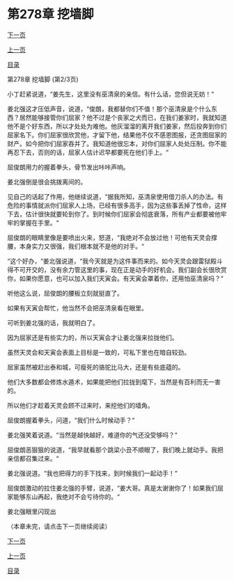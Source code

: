 <h1>第278章   挖墙脚</h1>
            <div><p><a href="./833_%E7%AC%AC278%E7%AB%A0_%E6%8C%96%E5%A2%99%E8%84%9A.md">下一页</a></p><p><a href="./831_%E7%AC%AC278%E7%AB%A0_%E6%8C%96%E5%A2%99%E8%84%9A.md">上一页</a></p><p><a href="../">目录</a></p></div>
            <div><p>第278章   挖墙脚 (第2/3页)</p><p>小丁赶紧说道，“姜先生，这里没有巫清泉的亲信。有什么话，您但说无妨！“</p><p>姜北强这才压低声音，说道，“俊朗，我都替你们不值！那个巫清泉是个什么东西？居然能够接管你们屈家？他不过是个丧家之犬而已，在我们姜家时，我就知道他不是个好东西，所以才处处为难他。他灰溜溜的离开我们姜家，然后投奔到你们屈家名下。你们屈家很欣赏他，才留下他，结果他不仅不感恩图报，还贪图屈家的财产。如今把你们屈家吞并了。我知道他很忘本，对你们屈家人处处压制。你不能再忍下去，否则的话，屈家人估计迟早都要死在他们手上。“</p><p>屈俊朗用力的握着拳头，骨节发出咔咔声响。</p><p>姜北强倒是很会挑拨离间的。</p><p>见自己的话起了作用，他继续说道，“据我所知，巫清泉使用借刀杀人的办法。有危险的事情就派你们屈家人上场，已经有很多高手，因为这些事丢掉了性命，这样下去，估计很快就要轮到你了。到时候你们屈家会彻底衰落，所有产业都要被他牢牢的掌握在手里。“</p><p>屈俊朗的眼睛里像是要喷出火来，怒道，“我绝对不会放过他！可他有天灵会撑腰，本身实力又很强，我们根本就不是他的对手。“</p><p>“这个好办，“姜北强说道，“我今天就是为这件事而来的。如今天灵会跟雷狱殿斗得不可开交的，没有余力管这里的事，现在正是动手的好机会。我们副会长很欣赏你，如果你愿意，也可以加入我们天寅会。有天寅会罩着你，还用怕巫清泉吗？“</p><p>听他这么说，屈俊朗的腰板立刻就挺直了。</p><p>如果有天寅会帮忙，他当然不会把巫清泉看在眼里。</p><p>可听到姜北强的话，我就明白了。</p><p>因为屈家还是有些实力的，所以天寅会才让姜北强来拉拢他们。</p><p>虽然天灵会和天寅会表面上目标是一致的，可私下里也在暗自较劲。</p><p>屈家虽然被赶出泰和城，可瘦死的骆驼比马大，还是有些底蕴的。</p><p>他们大多数都会修炼水遁术，如果能把他们拉拢到麾下，当然是有百利而无一害的。</p><p>所以他们才趁着天灵会顾不过来时，来挖他们的墙角。</p><p>屈俊朗握着拳头，问道，“我们什么时候动手？“</p><p>姜北强笑着说道。“当然是越快越好，难道你的气还没受够吗？“</p><p>屈俊朗恶狠狠的说道，“我早就看那个跳梁小丑不顺眼了，我们晚上就动手。我把亲信都召集过来。“</p><p>姜北强说道。“我也把得力的手下找来，到时候我们一起动手！“</p><p>屈俊朗激动的拉住姜北强的手臂，说道，“姜大哥。真是太谢谢你了！如果我们屈家能够东山再起，我绝对不会亏待你的。“</p><p>姜北强眼里闪现出</p><p>（本章未完，请点击下一页继续阅读）</p></div>
            <div><p><a href="./833_%E7%AC%AC278%E7%AB%A0_%E6%8C%96%E5%A2%99%E8%84%9A.md">下一页</a></p><p><a href="./831_%E7%AC%AC278%E7%AB%A0_%E6%8C%96%E5%A2%99%E8%84%9A.md">上一页</a></p><p><a href="../">目录</a></p></div>